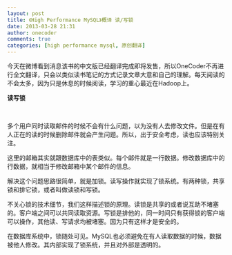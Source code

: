 ```yaml
---
layout: post
title: 《High Performance MySQL》概译 读/写锁
date: 2013-03-28 21:31
author: onecoder
comments: true
categories: [high performance mysql, 原创翻译]
---
```

<p>
	今天在微博看到消息该书的中文版已经翻译完成即将发售，所以OneCoder不再进行全文翻译，只会以类似读书笔记的方式记录文章大意和自己的理解。每天阅读的不会太多，因为只是休息的时候阅读，学习的重心最近在Hadoop上。</p>
<p>
	<strong>读写锁</strong></p>
<br />
<p>
	多个用户同时读取邮件的时候不会有什么问题，以为没有人去修改文件。但是在有人正在的读的时候删除邮件就会产生问题。所以，出于安全考虑，读也应该特别关注。</p>
<p>
	这里的邮箱其实就跟数据库中的表类似。每个邮件就是一行数据。修改数据库中的行数据，就相当于修改邮箱中某个邮件的信息。</p>
<p>
	解决这个问题思路很简单，就是加锁。读写操作就实现了锁系统。有两种锁，共享锁和排它锁，或者叫做读锁和写锁。</p>
<p>
	不关心锁的技术细节，我们这样描述锁的原理。读锁是共享的或者说互助不堵塞的。客户端之间可以共同读取资源。写锁是排他的，同一时间只有获得锁的客户端可以操作，其他读、写请求均被堵塞。因为只有这样才是安全的。</p>
<p>
	在数据库系统中，锁随处可见。MySQL也必须避免在有人读取数据的时候，数据被他人修改。其内部实现了锁系统，并且对外部是透明的。</p>

